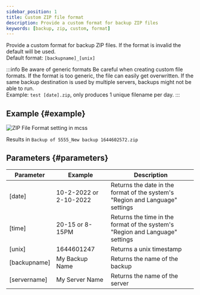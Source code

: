 ```yaml
---
sidebar_position: 1
title: Custom ZIP file format
description: Provide a custom format for backup ZIP files
keywords: [backup, zip, custom, format]
---
```


Provide a custom format for backup ZIP files. If the format is invalid the default will be used.<br/>
Default format: `[backupname]_[unix]`

:::info Be aware of generic formats
Be careful when creating custom file formats. If the format is too generic, the file can easily get overwritten.
If the same backup destination is used by multiple servers, backups might not be able to run.<br/>
Example: `test [date].zip`, only produces 1 unique filename per day.
:::

## Example {#example}

![ZIP File Format setting in mcss](/img/docs/backups/mcss_backup_file_setting.jpg)

Results in `Backup of 5555_New backup 1644602572.zip`

## Parameters {#parameters}

| Parameter         | Example                   | Description |
|-------------------|---------------------------|-------------|
| [date]            | 10-2-2022 or 2-10-2022    | Returns the date in the format of the system's "Region and Language" settings   |
| [time]            | 20-15 or 8-15PM           | Returns the time in the format of the system's "Region and Language" settings   |
| [unix]            | 1644601247                | Returns a unix timestamp  |
| [backupname]      | My Backup Name            | Returns the name of the backup    |
| [servername]      | My Server Name            | Returns the name of the server    |
